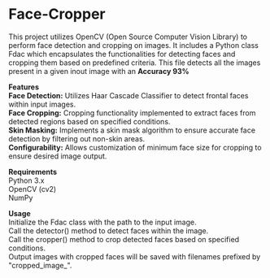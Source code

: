 # Face-Cropper

This project utilizes OpenCV (Open Source Computer Vision Library) to perform face detection and cropping on images. It includes a Python class Fdac which encapsulates the functionalities for detecting faces and cropping them based on predefined criteria.
This file detects all the images present in a given inout image with an **Accuracy 93%**

**Features**<br/>
**Face Detection:** Utilizes Haar Cascade Classifier to detect frontal faces within input images.<br/>
**Face Cropping:** Cropping functionality implemented to extract faces from detected regions based on specified conditions.<br/>
**Skin Masking:** Implements a skin mask algorithm to ensure accurate face detection by filtering out non-skin areas.<br/>
**Configurability:** Allows customization of minimum face size for cropping to ensure desired image output.<br/>

**Requirements**<br/>
Python 3.x<br/>
OpenCV (cv2)<br/>
NumPy<br/>

**Usage**<br/>
Initialize the Fdac class with the path to the input image.<br/>
Call the detector() method to detect faces within the image.<br/>
Call the cropper() method to crop detected faces based on specified conditions.<br/>
Output images with cropped faces will be saved with filenames prefixed by "cropped_image_".<br/>
